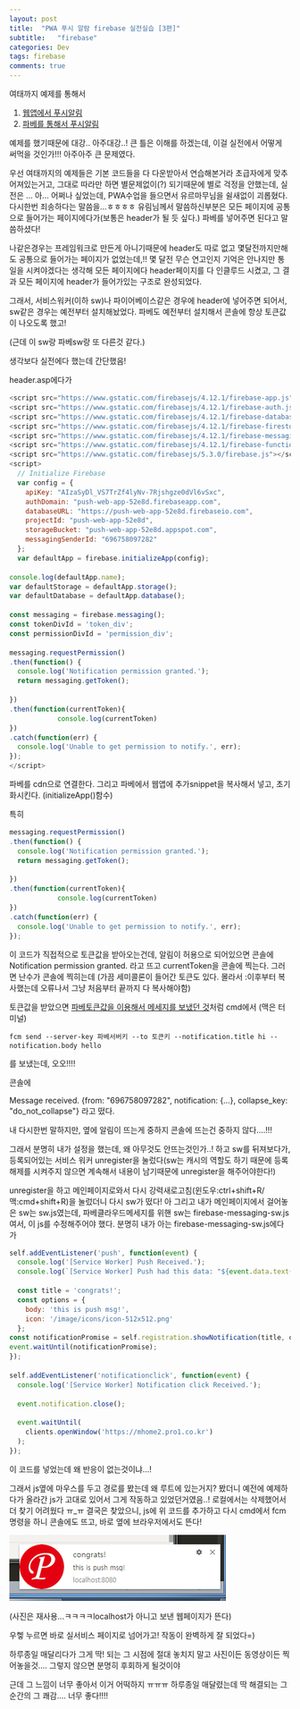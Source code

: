 ```yaml
---
layout: post
title:  "PWA 푸시 알람 firebase 실전실습 [3편]"
subtitle:   "firebase"
categories: Dev
tags: firebase
comments: true
---
```




여태까지 예제를 통해서 

1. [웹앱에서 푸시알림](https://soraji.github.io/developer/2018/08/09/pushmsg.html)
2. [파베를 통해서 푸시알림](https://soraji.github.io/developer/2018/08/09/firebase.html)

예제를 했기때문에 대강.. 아주대강..! 큰 틀은 이해를 하겠는데, 이걸 실전에서 어떻게 써먹을 것인가!!! 아주아주 큰 문제였다. 

우선 여태까지의 예제들은 기본 코드들을 다 다운받아서 연습해본거라 초급자에게 맞추어져있는거고, 그대로 따라만 하면 별문제없이(?) 되기때문에 별로 걱정을 안했는데, 실전은 ... 아... 어쩌나 싶었는데, PWA수업을 들으면서 유르마무님을 쉴새없이 괴롭혔다. 다시한번 죄송하다는 말씀을...ㅎㅎㅎㅎ 유림님께서 말씀하신부분은 모든 페이지에 공통으로 들어가는 페이지에다가(보통은 header가 될 듯 싶다.) 파베를 넣어주면 된다고 말씀하셨다!

나같은경우는 프레임워크로 만든게 아니기때문에 header도 따로 없고 몇달전까지만해도 공통으로 들어가는 페이지가 없었는데,!! 몇 달전 무슨 연고인지 기억은 안나지만 통일을 시켜야겠다는 생각해 모든 페이지에다 header페이지를 다 인클루드 시켰고, 그 결과 모든 페이지에 header가 들어가있는 구조로 완성되었다. 



그래서, 서비스워커(이하 sw)나 파이어베이스같은 경우에 header에 넣어주면 되어서, sw같은 경우는 예전부터 설치해놨었다. 파베도 예전부터 설치해서 콘솔에 항상 토큰값이 나오도록 했고!



(근데 이 sw랑 파베sw랑 또 다른것 같다.)

생각보다 실전에다 했는데 간단했음!

header.asp에다가

~~~javascript
<script src="https://www.gstatic.com/firebasejs/4.12.1/firebase-app.js"></script>
<script src="https://www.gstatic.com/firebasejs/4.12.1/firebase-auth.js"></script>
<script src="https://www.gstatic.com/firebasejs/4.12.1/firebase-database.js"></script>
<script src="https://www.gstatic.com/firebasejs/4.12.1/firebase-firestore.js"></script>
<script src="https://www.gstatic.com/firebasejs/4.12.1/firebase-messaging.js"></script>
<script src="https://www.gstatic.com/firebasejs/4.12.1/firebase-functions.js"></script>
<script src="https://www.gstatic.com/firebasejs/5.3.0/firebase.js"></script>
<script>
  // Initialize Firebase
  var config = {
    apiKey: "AIzaSyDl_VS7TrZf4lyNv-7Rjshgze0dVl6vSxc",
    authDomain: "push-web-app-52e8d.firebaseapp.com",
    databaseURL: "https://push-web-app-52e8d.firebaseio.com",
    projectId: "push-web-app-52e8d",
    storageBucket: "push-web-app-52e8d.appspot.com",
    messagingSenderId: "696758097282"
  };
  var defaultApp = firebase.initializeApp(config);

console.log(defaultApp.name);
var defaultStorage = defaultApp.storage();
var defaultDatabase = defaultApp.database();

const messaging = firebase.messaging();
const tokenDivId = 'token_div';
const permissionDivId = 'permission_div';

messaging.requestPermission()
.then(function() {
  console.log('Notification permission granted.');
  return messaging.getToken();

})
.then(function(currentToken){
            console.log(currentToken)
})
.catch(function(err) {
  console.log('Unable to get permission to notify.', err);
});
</script>
~~~

파베를 cdn으로 연결한다. 그리고 파베에서 웹앱에 추가snippet을 복사해서 넣고, 초기화시킨다. (initializeApp()함수)

특히

~~~javascript
messaging.requestPermission()
.then(function() {
  console.log('Notification permission granted.');
  return messaging.getToken();

})
.then(function(currentToken){
            console.log(currentToken)
})
.catch(function(err) {
  console.log('Unable to get permission to notify.', err);
});
~~~

이 코드가 직접적으로 토큰값을 받아오는건데, 알림이 허용으로 되어있으면 콘솔에  Notification permission granted. 라고 뜨고 currentToken을 콘솔에 찍는다. 그러면 난수가 콘솔에 찍히는데 (가끔 세미콜론이 들어간 토큰도 있다. 몰라서 :이후부터 복사했는데 오류나서 그냥 처음부터 끝까지 다 복사해야함)



토큰값을 받았으면 [파베토큰값을 이용해서 메세지를 보냈던 것](https://soraji.github.io/developer/2018/08/09/firebase.html)처럼 cmd에서 (맥은 터미널) 

~~~
fcm send --server-key 파베서버키 --to 토큰키 --notification.title hi --notification.body hello
~~~

를 보냈는데, 오오!!!!

콘솔에 

Message received. {from: "696758097282", notification: {…}, collapse_key: "do_not_collapse"} 라고 떴다.

내 다시한번 말하지만, 옆에 알림이 뜨는게 중하지 콘솔에 뜨는건 중하지 않다....!!!

그래서 분명히 내가 설정을 했는데, 왜 아무것도 안뜨는것인가..! 하고 sw를 뒤져보다가, 등록되어있는 서비스 워커 unregister을 눌렀다(sw는 캐시의 역할도 하기 때문에 등록해제를 시켜주지 않으면 계속해서 내용이 남기때문에 unregister을 해주어야한다!)

unregister을 하고 메인페이지로와서 다시 강력새로고침(윈도우:ctrl+shift+R/맥:cmd+shift+R)을 눌렀더니 다시 sw가 떴다! 아 그리고 내가 메인페이지에서 걸어놓은 sw는 sw.js였는데, 파베클라우드메세지를 위핸 sw는 firebase-messaging-sw.js 여서, 이 js를 수정해주어야 했다. 분명히 내가 아는 firebase-messaging-sw.js에다가 

~~~javascript
self.addEventListener('push', function(event) {
  console.log('[Service Worker] Push Received.');
  console.log(`[Service Worker] Push had this data: "${event.data.text()}"`);

  const title = 'congrats!';
  const options = {
    body: 'this is push msg!',
    icon: '/image/icons/icon-512x512.png'
  };
const notificationPromise = self.registration.showNotification(title, options);
event.waitUntil(notificationPromise);
});

self.addEventListener('notificationclick', function(event) {
  console.log('[Service Worker] Notification click Received.');

  event.notification.close();

  event.waitUntil(
    clients.openWindow('https://mhome2.pro1.co.kr')
  );
});
~~~

이 코드를 넣었는데 왜 반응이 없는것이냐...!

그래서 js옆에 마우스를 두고 경로를 봤는데 왜 루트에 있는거지? 봤더니 예전에 예제하다가 올라간 js가 고대로 있어서 그게 작동하고 있었던거였음..! 로컬에서는 삭제했어서 더 찾기 어려웠다 ㅠ_ㅠ 결국은 찾았으니, js에 위 코드를 추가하고 다시 cmd에서 fcm명령을 하니 콘솔에도 뜨고, 바로 옆에 브라우저에서도 뜬다! 

![noti](/assets/img/pushnoti3.PNG)

(사진은 재사용...ㅋㅋㅋㅋlocalhost가 아니고 보낸 웹페이지가 뜬다)

우헿 누르면 바로 실서비스 페이지로 넘어가고! 작동이 완벽하게 잘 되었다=) 



하루종일 매달리다가 그게 딱! 되는 그 시점에 절대 놓치지 말고 사진이든 동영상이든 찍어놓을것.... 그렇지 않으면 분명히 후회하게 될것이야

근데 그 느낌이 너무 좋아서 이거 어떡하지 ㅠㅠㅠ 하루종일 매달렸는데 딱 해결되는 그 순간의 그 쾌감.... 너무 좋다!!!!